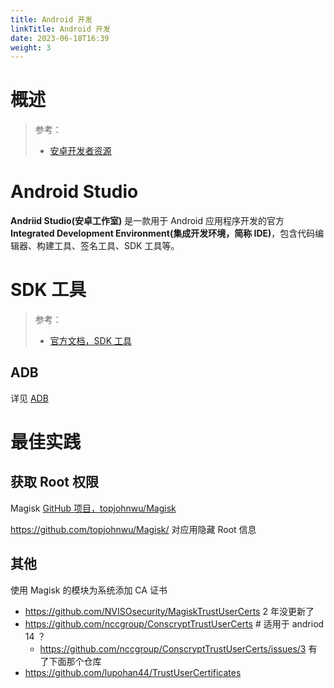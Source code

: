 ```yaml
---
title: Android 开发
linkTitle: Android 开发
date: 2023-06-18T16:39
weight: 3
---
```


# 概述

> 参考：
>
> - [安卓开发者资源](https://developer.android.com/)



# Android Studio

**Andriid Studio(安卓工作室)** 是一款用于 Android 应用程序开发的官方 **Integrated Development Environment(集成开发环境，简称 IDE)**，包含代码编辑器、构建工具、签名工具、SDK 工具等。

# SDK 工具

> 参考：
>
> - [官方文档，SDK 工具](https://developer.android.com/tools)

## ADB

详见 [ADB](docs/移动设备/ADB.md)

# 最佳实践

## 获取 Root 权限

Magisk [GitHub 项目，topjohnwu/Magisk](https://github.com/topjohnwu/Magisk)

https://github.com/topjohnwu/Magisk/ 对应用隐藏 Root 信息

## 其他

使用 Magisk 的模块为系统添加 CA 证书

- https://github.com/NVISOsecurity/MagiskTrustUserCerts 2 年没更新了
- https://github.com/nccgroup/ConscryptTrustUserCerts # 适用于 andriod 14 ？
  - https://github.com/nccgroup/ConscryptTrustUserCerts/issues/3 有了下面那个仓库
- https://github.com/lupohan44/TrustUserCertificates

